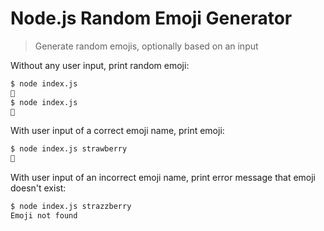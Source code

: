 # Node.js Random Emoji Generator

> Generate random emojis, optionally based on an input

Without any user input, print random emoji:

```bash
$ node index.js
🦄
$ node index.js
🍓
```

With user input of a correct emoji name, print emoji:

```bash
$ node index.js strawberry
🍓
```

With user input of an incorrect emoji name, print error message that emoji doesn't exist:

```bash
$ node index.js strazzberry
Emoji not found
```
